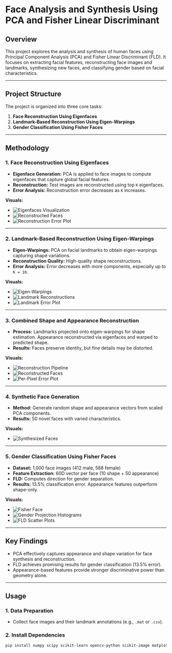 # Face Analysis and Synthesis Using PCA and Fisher Linear Discriminant

## Overview

This project explores the analysis and synthesis of human faces using Principal Component Analysis (PCA) and Fisher Linear Discriminant (FLD). It focuses on extracting facial features, reconstructing face images and landmarks, synthesizing new faces, and classifying gender based on facial characteristics.

---

## Project Structure

The project is organized into three core tasks:

1. **Face Reconstruction Using Eigenfaces**
2. **Landmark-Based Reconstruction Using Eigen-Warpings**
3. **Gender Classification Using Fisher Faces**

---

## Methodology

### 1. Face Reconstruction Using Eigenfaces

- **Eigenface Generation:** PCA is applied to face images to compute eigenfaces that capture global facial features.
- **Reconstruction:** Test images are reconstructed using top `K` eigenfaces.
- **Error Analysis:** Reconstruction error decreases as `K` increases.

**Visuals:**
- ![Eigenfaces Visualization](results/eigenfaces.png)
- ![Reconstructed Faces](results/reconstructed_images.png)
- ![Reconstruction Error Plot](results/reconstruction_error.png)

---

### 2. Landmark-Based Reconstruction Using Eigen-Warpings

- **Eigen-Warpings:** PCA on facial landmarks to obtain eigen-warpings capturing shape variations.
- **Reconstruction Quality:** High-quality shape reconstructions.
- **Error Analysis:** Error decreases with more components, especially up to `K = 10`.

**Visuals:**
- ![Eigen-Warpings](figures/eigen_warpings.png)
- ![Landmark Reconstructions](figures/test_landmarks_801_810.png)
- ![Landmark Error Plot](figures/reconstruction_error.png)

---

### 3. Combined Shape and Appearance Reconstruction

- **Process:** Landmarks projected onto eigen-warpings for shape estimation. Appearance reconstructed via eigenfaces and warped to predicted shape.
- **Results:** Faces preserve identity, but fine details may be distorted.

**Visuals:**
- ![Reconstruction Pipeline](images/test_image_1_steps.png)
- ![Reconstructed Faces](images/reconstructed_faces.png)
- ![Per-Pixel Error Plot](images/reconstruction_error.png)

---

### 4. Synthetic Face Generation

- **Method:** Generate random shape and appearance vectors from scaled PCA components.
- **Results:** 50 novel faces with varied characteristics.

**Visuals:**
- ![Synthesized Faces](results/4/synthetic_faces.png)

---

### 5. Gender Classification Using Fisher Faces

- **Dataset:** 1,000 face images (412 male, 588 female)
- **Feature Extraction:** 60D vector per face (10 shape + 50 appearance)
- **FLD:** Computes direction for gender separation.
- **Results:** 13.5% classification error. Appearance features outperform shape-only.

**Visuals:**
- ![Fisher Face](results/3_1/fisher_face.png)
- ![Gender Projection Histograms](results/3_1/fld_projections_test.png)
- ![FLD Scatter Plots](results/3_2/fld_2d_projections.png)

---

## Key Findings

- PCA effectively captures appearance and shape variation for face synthesis and reconstruction.
- FLD achieves promising results for gender classification (13.5% error).
- Appearance-based features provide stronger discriminative power than geometry alone.

---

## Usage

### 1. Data Preparation

- Collect face images and their landmark annotations (e.g., `.mat` or `.csv`).

### 2. Install Dependencies

```bash
pip install numpy scipy scikit-learn opencv-python scikit-image matplotlib
